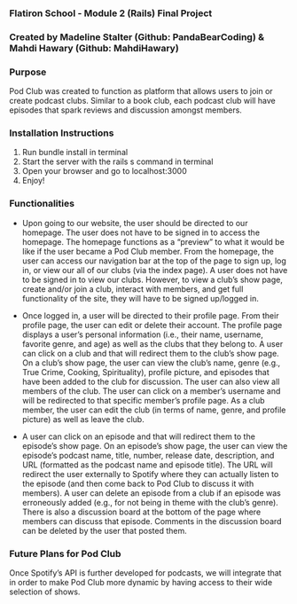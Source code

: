 ### Flatiron School - Module 2 (Rails) Final Project
### Created by Madeline Stalter (Github: PandaBearCoding) & Mahdi Hawary (Github: MahdiHawary)

### Purpose
Pod Club was created to function as platform that allows users to join or create podcast clubs. Similar to a book club, each podcast club will have episodes that spark reviews and discussion amongst members. 

### Installation Instructions 
1. Run bundle install in terminal
2. Start the server with the rails s command in terminal
3. Open your browser and go to localhost:3000
4. Enjoy! 

### Functionalities 
* Upon going to our website, the user should be directed to our homepage. The user does not have to be signed in to access the homepage. The homepage functions as a “preview” to what it would be like if the user became a Pod Club member. From the homepage, the user can access our navigation bar at the top of the page to sign up, log in, or view our all of our clubs (via the index page). A user does not have to be signed in to view our clubs. However, to view a club’s show page, create and/or join a club, interact with members, and get full functionality of the site, they will have to be signed up/logged in. 

* Once logged in, a user will be directed to their profile page. From their profile page, the user can edit or delete their account. The profile page displays a user’s personal information (i.e., their name, username, favorite genre, and age) as well as the clubs that they belong to. A user can click on a club and that will redirect them to the club’s show page. On a club’s show page, the user can view the club’s name, genre (e.g., True Crime, Cooking, Spirituality), profile picture, and episodes that have been added to the club for discussion. The user can also view all members of the club. The user can click on a member’s username and will be redirected to that specific member’s profile page. As a club member, the user can edit the club (in terms of name, genre, and profile picture) as well as leave the club. 

* A user can click on an episode and that will redirect them to the episode’s show page. On an episode’s show page, the user can view the episode’s podcast name, title, number, release date, description, and URL (formatted as the podcast name and episode title). The URL will redirect the user externally to Spotify where they can actually listen to the episode (and then come back to Pod Club to discuss it with members). A user can delete an episode from a club if an episode was erroneously added (e.g., for not being in theme with the club’s genre). There is also a discussion board at the bottom of the page where members can discuss that episode. Comments in the discussion board can be deleted by the user that posted them.

### Future Plans for Pod Club 
Once Spotify’s API is further developed for podcasts, we will integrate that in order to make Pod Club more dynamic by having access to their wide selection of shows.
